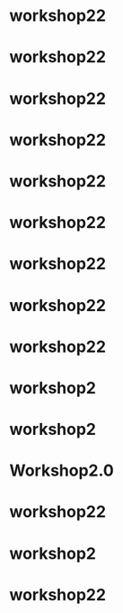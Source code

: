 # workshop22
# workshop22
# workshop22
# workshop22
# workshop22
# workshop22
# workshop22
# workshop22
# workshop22
# workshop2
# workshop2
# Workshop2.0
# workshop22
# workshop2
# workshop22
